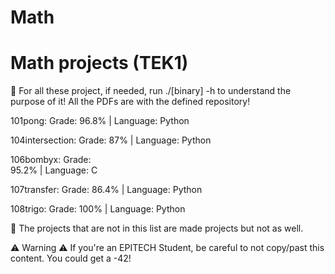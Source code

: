 # Math
Math projects (TEK1)
===================

🎯 For all these project, if needed, run ./[binary] -h to understand the purpose of it!
All the PDFs are with the defined repository!

101pong:
  Grade:
        96.8% |
  Language:
        Python

104intersection:
  Grade:
        87% |
  Language:
        Python
  
106bombyx:
   Grade:  
        95.2% |
  Language:
        C
 
107transfer:
  Grade:
        86.4% |
  Language:
        Python
  
108trigo:
  Grade:
        100%  |
  Language:
        Python
  
  
🚩 The projects that are not in this list are made projects but not as well.
  
⚠️ Warning ⚠️ If you're an EPITECH Student, be careful to not copy/past this content. You could get a -42!
